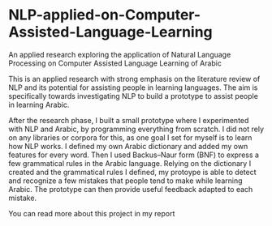 # NLP-applied-on-Computer-Assisted-Language-Learning
An applied research exploring the application of Natural Language Processing on Computer Assisted Language Learning of Arabic

This is an applied research with strong emphasis on the literature review of NLP and its potential for assisting people in learning languages. 
The aim is specifically towards investigating NLP to build a prototype to assist people in learning Arabic.

After the research phase, I built a small prototype where I experimented with NLP and Arabic, by programming everything from scratch.
I did not rely on any libraries or corpora for this, as one goal I set for myself is to learn how NLP works.
I defined my own Arabic dictionary and added my own features for every word.
Then I used Backus–Naur form (BNF) to express a few grammatical rules in the Arabic language.
Relying on the dictionary I created and the grammatical rules I defined, my protoype is able to detect and recognize a few mistakes that 
people tend to make while learning Arabic. The prototype can then provide useful feedback adapted to each mistake.

You can read more about this project in my report
